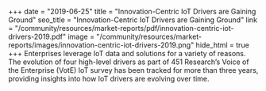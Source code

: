 +++
date = "2019-06-25"
title = "Innovation-Centric IoT Drivers are Gaining Ground"
seo_title = "Innovation-Centric IoT Drivers are Gaining Ground"
link = "/community/resources/market-reports/pdf/innovation-centric-iot-drivers-2019.pdf"
image = "/community/resources/market-reports/images/innovation-centric-iot-drivers-2019.png"
hide_html = true
+++
Enterprises leverage IoT data and solutions for a variety of reasons. The evolution of four high-level drivers as part of 451 Research’s Voice of the Enterprise (VotE) IoT survey has been tracked for more than three years, providing insights into how IoT drivers are evolving over time.
